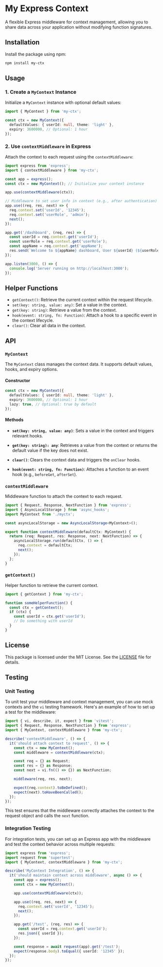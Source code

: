 # My Express Context

A flexible Express middleware for context management, allowing you to share data across your application without modifying function signatures.

## Installation

Install the package using npm:

```bash
npm install my-ctx
```

## Usage

### 1. Create a `MyContext` Instance

Initialize a `MyContext` instance with optional default values:

```typescript
import { MyContext } from 'my-ctx';

const ctx = new MyContext({
  defaultValues: { userId: null, theme: 'light' },
  expiry: 3600000, // Optional: 1 hour
});
```

### 2. Use `contextMiddleware` in Express

Attach the context to each request using the `contextMiddleware`:

```typescript
import express from 'express';
import { contextMiddleware } from 'my-ctx';

const app = express();
const ctx = new MyContext(); // Initialize your context instance

app.use(contextMiddleware(ctx));

// Middleware to set user info in context (e.g., after authentication)
app.use((req, res, next) => {
  req.context.set('userId', '12345');
  req.context.set('userRole', 'admin');
  next();
});

app.get('/dashboard', (req, res) => {
  const userId = req.context.get('userId');
  const userRole = req.context.get('userRole');
  const appName = req.context.get('appName');
  res.send(`Welcome to ${appName} dashboard, User ${userId} (${userRole})`);
});

app.listen(3000, () => {
  console.log('Server running on http://localhost:3000');
});
```

## Helper Functions

- `getContext()`: Retrieve the current context within the request lifecycle.
- `set(key: string, value: any)`: Set a value in the context.
- `get(key: string)`: Retrieve a value from the context.
- `hook(event: string, fn: Function)`: Attach a hook to a specific event in the context lifecycle.
- `clear()`: Clear all data in the context.

## API

### `MyContext`

The `MyContext` class manages the context data. It supports default values, hooks, and expiry options.

#### Constructor

```typescript
const ctx = new MyContext({
  defaultValues: { userId: null, theme: 'light' },
  expiry: 3600000, // Optional: 1 hour
  lazy: true, // Optional: true by default
});
```

#### Methods

- **`set(key: string, value: any)`**: Sets a value in the context and triggers relevant hooks.

- **`get(key: string): any`**: Retrieves a value from the context or returns the default value if the key does not exist.

- **`clear()`**: Clears the context data and triggers the `onClear` hooks.

- **`hook(event: string, fn: Function)`**: Attaches a function to an event hook (e.g., `beforeGet`, `afterSet`).

### `contextMiddleware`

Middleware function to attach the context to each request.

```typescript
import { Request, Response, NextFunction } from 'express';
import { AsyncLocalStorage } from 'async_hooks';
import MyContext from './myctx';

const asyncLocalStorage = new AsyncLocalStorage<MyContext>();

export function contextMiddleware(defaultCtx: MyContext) {
  return (req: Request, res: Response, next: NextFunction) => {
    asyncLocalStorage.run(defaultCtx, () => {
      req.context = defaultCtx;
      next();
    });
  };
}
```

### `getContext()`

Helper function to retrieve the current context.

```typescript
import { getContext } from 'my-ctx';

function someHelperFunction() {
  const ctx = getContext();
  if (ctx) {
    const userId = ctx.get('userId');
    // Do something with userId
  }
}
```

## License

This package is licensed under the MIT License. See the [LICENSE](./LICENSE) file for details.

## Testing

### Unit Testing

To unit test your middleware and context management, you can use mock contexts and the `vi` testing framework. Here's an example of how to set up a test for the middleware:

```typescript:tests/middleware.test.ts
import { vi, describe, it, expect } from 'vitest';
import { Request, Response, NextFunction } from 'express';
import { MyContext, contextMiddleware } from 'my-ctx';

describe('contextMiddleware', () => {
  it('should attach context to request', () => {
    const ctx = new MyContext();
    const middleware = contextMiddleware(ctx);

    const req = {} as Request;
    const res = {} as Response;
    const next = vi.fn(() => {}) as NextFunction;

    middleware(req, res, next);

    expect(req.context).toBeDefined();
    expect(next).toHaveBeenCalled();
  });
});
```

This test ensures that the middleware correctly attaches the context to the request object and calls the `next` function.

### Integration Testing

For integration tests, you can set up an Express app with the middleware and test the context behavior across multiple requests:

```typescript:tests/integration.test.ts
import express from 'express';
import request from 'supertest';
import { MyContext, contextMiddleware } from 'my-ctx';

describe('MyContext Integration', () => {
  it('should maintain context across middleware', async () => {
    const app = express();
    const ctx = new MyContext();

    app.use(contextMiddleware(ctx));

    app.use((req, res, next) => {
      req.context.set('userId', '12345');
      next();
    });

    app.get('/test', (req, res) => {
      const userId = req.context.get('userId');
      res.json({ userId });
    });

    const response = await request(app).get('/test');
    expect(response.body).toEqual({ userId: '12345' });
  });
});
```
